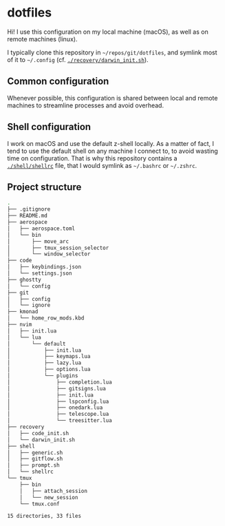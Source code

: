 # dotfiles

Hi! I use this configuration on my local machine (macOS), as well as on remote machines (linux).

I typically clone this repository in `~/repos/git/dotfiles`, and symlink most of it to `~/.config` (cf. [`./recovery/darwin_init.sh`](recovery/darwin_init.sh)).

## Common configuration

Whenever possible, this configuration is shared between local and remote machines to streamline processes and avoid overhead.

## Shell configuration

I work on macOS and use the default z-shell locally.
As a matter of fact, I tend to use the default shell on any machine I connect to, to avoid wasting time on configuration.
That is why this repository contains a [`./shell/shellrc`](shell/shellrc) file, that I would symlink as `~/.bashrc` or `~/.zshrc`.

## Project structure

```bash
.
├── .gitignore
├── README.md
├── aerospace
│   ├── aerospace.toml
│   └── bin
│       ├── move_arc
│       ├── tmux_session_selector
│       └── window_selector
├── code
│   ├── keybindings.json
│   └── settings.json
├── ghostty
│   └── config
├── git
│   ├── config
│   └── ignore
├── kmonad
│   └── home_row_mods.kbd
├── nvim
│   ├── init.lua
│   └── lua
│       └── default
│           ├── init.lua
│           ├── keymaps.lua
│           ├── lazy.lua
│           ├── options.lua
│           └── plugins
│               ├── completion.lua
│               ├── gitsigns.lua
│               ├── init.lua
│               ├── lspconfig.lua
│               ├── onedark.lua
│               ├── telescope.lua
│               └── treesitter.lua
├── recovery
│   ├── code_init.sh
│   └── darwin_init.sh
├── shell
│   ├── generic.sh
│   ├── gitflow.sh
│   ├── prompt.sh
│   └── shellrc
└── tmux
    ├── bin
    │   ├── attach_session
    │   └── new_session
    └── tmux.conf

15 directories, 33 files
```
